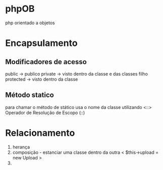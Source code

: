 # phpOB
php orientado a objetos

# Encapsulamento

## Modificadores de acesso

public    -> publico
private   -> visto dentro da classe e das classes filho
protected -> visto dentro da classe

## Método statico
 para chamar o método de stático usa o nome da classe utilizando <::>
 Operador de Resolução de Escopo (::) 

 # Relacionamento

 1. herança
 2. composição - estanciar uma classe dentro da outra
 < $this->upload = new Upload >
 3. 